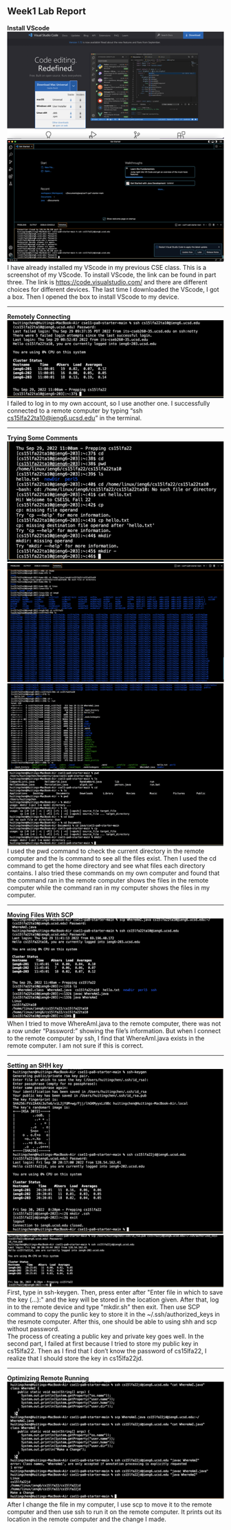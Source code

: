 **Week1 Lab Report**
---
**Install VScode**
![image](VScodeWeb.png)
![image](installVScode.png)
I have already installed my VScode in my previous CSE class. This is a screenshot of my VScode.
To install VScode, the link can be found in part three. The link is  https://code.visualstudio.com/ and there are different choices for different devices. The last time I downloaded the VScode, I got a box. Then I opened the box to install VScode to my device.
***
**Remotely Connecting**
![image](remotelyConnecting.png)
I failed to log in to my own account, so I use another one. I successfully connected to a remote computer by typing “ssh cs15lfa22ta10@ieng6.ucsd.edu” in the terminal.
***
**Trying Some Comments**
![image](tryingSomeComments1.png)
![image](tryingSomeComments2.png)
![image](tryingSomeComments3.png)
![image](tryingSomeComments4.png)
I used the pwd command to check the current directory in the remote computer and the ls command to see all the files exist. Then I used the cd command to get the home directory and see what files each directory contains. I also tried these commands on my own computer and found that the command ran in the remote computer shows the files in the remote computer while the command ran in my computer shows the files in my computer.
***
**Moving Files With SCP**
![image](movingFileWithSCP.png)
When I tried to  move WhereAmI.java to the remote computer, there was not a row under “Password:” showing the file’s information. But when I connect to the remote computer by ssh, I find that WhereAmI.java exists in the remote computer. I am not sure if this is correct.
***
**Setting an SHH key**
![image](settingAnSHHkey1.png)
![image](settingAnSHHkey2.png)
First, type in ssh-keygen. Then, press enter after "Enter file in which to save the key (...):" and the key will be stored in the location given. After that, log in to the remote device and type "mkdir.sh" then exit. Then use SCP command to copy the punlic key to store it in the ~/.ssh/authorized_keys in the resmote computer. After this, one should be able to using shh and scp without password.\
The process of creating a public key and private key goes well. In the second part, I failed at first because I tried to store my public key in cs15lfa22. Then as I find that I don’t know the password of cs15lfa22, I realize that I should store the key in cs15lfa22jd.
***
**Optimizing Remote Running**
![image](optimizingRemoteRunning.png)
After I change the file in my computer, I use scp to move it to the remote computer and then use ssh to run it on the remote computer. It prints out its location in the remote computer and the change I made.
